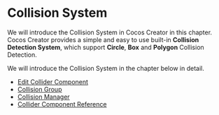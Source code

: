# Collision System

We will introduce the Collision System in Cocos Creator in this chapter. Cocos Creator provides a simple and easy to use built-in **Collision Detection System**, which support **Circle**, **Box** and **Polygon** Collision Detection.

We will introduce the Collision System in the chapter below in detail.

- [Edit Collider Component](edit-collider-component.md)
- [Collision Group](collision-group.md)
- [Collision Manager](collision-manager.md)
- [Collider Component Reference](../../components/collider.md)
